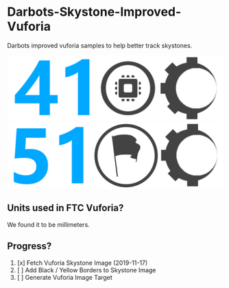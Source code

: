 # Darbots-Skystone-Improved-Vuforia
Darbots improved vuforia samples to help better track skystones.   

![4100Logo](https://github.com/DarlingtonProgramming/DarBots-Shared-Doc/blob/master/static/teamImage/4100Logo.png)
![5100Logo](https://github.com/DarlingtonProgramming/DarBots-Shared-Doc/blob/master/static/teamImage/5100Logo.png)

## Units used in FTC Vuforia?
We found it to be millimeters. 

## Progress?

1. [x] Fetch Vuforia Skystone Image (2019-11-17)
2. [ ] Add Black / Yellow Borders to Skystone Image
3. [ ] Generate Vuforia Image Target

